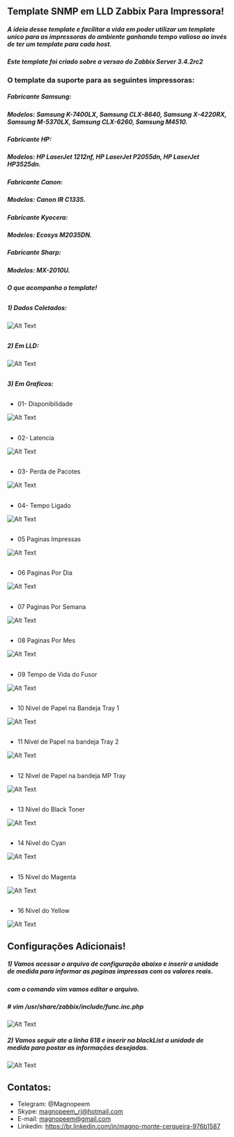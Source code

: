 

##                                      Template SNMP em LLD Zabbix Para Impressora!

##### A ideia desse template e facilitar a vida em poder utilizar um template unico para as impressoras do ambiente ganhando tempo valioso ao invés de ter um template para cada host.

##### Este template foi criado sobre a versao do Zabbix Server 3.4.2rc2

### O template da suporte para as seguintes impressoras:

##### Fabricante Samsung:
##### Modelos: Samsung K-7400LX, Samsung CLX-8640, Samsung X-4220RX, Samsung M-5370LX, Samsung CLX-6260, Samsung M4510.


##### Fabricante HP:
##### Modelos: HP LaserJet 1212nf, HP LaserJet P2055dn, HP LaserJet HP3525dn.

##### Fabricante Canon:
##### Modelos: Canon IR C1335.

##### Fabricante Kyocera:
##### Modelos: Ecosys M2035DN.

##### Fabricante Sharp:
##### Modelos: MX-2010U.

##### O que acompanha o template!

##
##### 1) Dados Coletados:

![Alt Text](https://github.com/MagnoMonteCerqueira/Zabbix/blob/master/Zabbix_3.4/src/img/Printes/dadoscoletados.PNG)

##
##### 2) Em LLD:

![Alt Text](https://github.com/MagnoMonteCerqueira/Zabbix/blob/master/Zabbix_3.4/src/img/Printes/dadoscoletadosemlld.PNG)

##
##### 3) Em Graficos:

##
* 01- Disponibilidade

![Alt Text](https://github.com/MagnoMonteCerqueira/Zabbix/blob/master/Zabbix_3.4/src/img/Printes/disponibilidade.PNG)

##
* 02- Latencia

![Alt Text](https://github.com/MagnoMonteCerqueira/Zabbix/blob/master/Zabbix_3.4/src/img/Printes/latencia.PNG)

##
* 03- Perda de Pacotes

![Alt Text](https://github.com/MagnoMonteCerqueira/Zabbix/blob/master/Zabbix_3.4/src/img/Printes/perdadepacote.PNG)

##
* 04- Tempo Ligado

![Alt Text](https://github.com/MagnoMonteCerqueira/Zabbix/blob/master/Zabbix_3.4/src/img/Printes/tempoligado.PNG)

##
* 05 Paginas Impressas

![Alt Text](https://github.com/MagnoMonteCerqueira/Zabbix/blob/master/Zabbix_3.4/src/img/Printes/paginasimpressastotal.PNG)

##
* 06 Paginas Por Dia

![Alt Text](https://github.com/MagnoMonteCerqueira/Zabbix/blob/master/Zabbix_3.4/src/img/Printes/paginasimpressasdia.PNG)

##
* 07 Paginas Por Semana

![Alt Text](https://github.com/MagnoMonteCerqueira/Zabbix/blob/master/Zabbix_3.4/src/img/Printes/paginasimpressassemana.PNG)

##
* 08 Paginas Por Mes

![Alt Text](https://github.com/MagnoMonteCerqueira/Zabbix/blob/master/Zabbix_3.4/src/img/Printes/paginasimpressasmes.PNG)

##
* 09 Tempo de Vida do Fusor

![Alt Text](https://github.com/MagnoMonteCerqueira/Zabbix/blob/master/Zabbix_3.2/src/img/impressora-lld-dados-coletados-vida-do-fusor.PNG)

##
* 10 Nivel de Papel na Bandeja Tray 1

![Alt Text](https://github.com/MagnoMonteCerqueira/Zabbix/blob/master/Zabbix_3.2/src/img/impressora-lld-dados-coletados-bandeja-01.PNG)

##
* 11 Nivel de Papel na bandeja Tray 2

![Alt Text](https://github.com/MagnoMonteCerqueira/Zabbix/blob/master/Zabbix_3.2/src/img/impressora-lld-dados-coletados-bandeja-02.PNG)

##
* 12 Nivel de Papel na bandeja MP Tray

![Alt Text](https://github.com/MagnoMonteCerqueira/Zabbix/blob/master/Zabbix_3.2/src/img/impressora-lld-dados-coletados-mp-01.PNG)

##
* 13 Nivel do Black Toner

![Alt Text](https://github.com/MagnoMonteCerqueira/Zabbix/blob/master/Zabbix_3.2/src/img/impressora-lld-dados-coletados-toner-black.PNG)

##
* 14 Nivel do Cyan 

![Alt Text](https://github.com/MagnoMonteCerqueira/Zabbix/blob/master/Zabbix_3.2/src/img/impressora-lld-dados-coletados-toner-cyan.PNG)

##
* 15 Nivel do Magenta

![Alt Text](https://github.com/MagnoMonteCerqueira/Zabbix/blob/master/Zabbix_3.2/src/img/impressora-lld-dados-coletados-toner-magenta.PNG)

##
* 16 Nivel do Yellow

![Alt Text](https://github.com/MagnoMonteCerqueira/Zabbix/blob/master/Zabbix_3.2/src/img/impressora-lld-dados-coletados-toner-yellow.PNG)


## Configurações Adicionais!

##### 1) Vamos acessar o arquivo de configuração abaixo e inserir a unidade de medida para informar as paginas impressas com os valores reais.

##### com o comando vim vamos editar o arquivo.
##### # vim /usr/share/zabbix/include/func.inc.php

![Alt Text](https://github.com/MagnoMonteCerqueira/Zabbix/blob/master/Zabbix_3.2/src/img/impressora-lld-dados-editar-frontend.PNG)


##### 2) Vamos seguir ate a linha 618 e inserir na blackList a unidade de medida para postar as informações desejadas.

![Alt Text](https://github.com/MagnoMonteCerqueira/Zabbix/blob/master/Zabbix_3.2/src/img/impressora-lld-dados-editar-frontend-unidade.PNG)


##
## Contatos:


* Telegram: @Magnopeem
* Skype: magnopeem_rj@hotmail.com
* E-mail: magnopeem@gmail.com
* Linkedin: https://br.linkedin.com/in/magno-monte-cerqueira-976b1587







